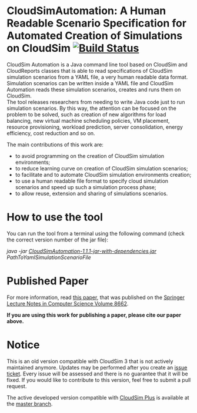 # CloudSimAutomation: A Human Readable Scenario Specification for Automated Creation of Simulations on CloudSim [![Build Status](https://travis-ci.org/manoelcampos/CloudSimAutomation.png?branch=master)](https://travis-ci.org/manoelcampos/CloudSimAutomation)

CloudSim Automation is a Java command line tool based on CloudSim and CloudReports classes that is able to read specifications of CloudSim simulation scenarios from a YAML file, a very human readable data format. Simulation scenarios can be written inside a YAML file and CloudSim Automation reads these simulation scenarios, creates and runs them on CloudSim.  
The tool releases researchers from needing to write Java code just to run simulation scenarios. By this way, the attention can be focused on the problem to be solved, such as creation of new algorithms for load balancing, new virtual machine scheduling policies, VM placement, resource provisioning, workload prediction, server consolidation, energy efficiency, cost reduction and so on. 

The main contributions of this work are:

- to avoid programming on the creation of CloudSim simulation environments;
- to reduce learning curve on creation of CloudSim simulation scenarios;
- to facilitate and to automate CloudSim simulation environments creation;
- to use a human readable file format to specify cloud simulation scenarios and speed up such a simulation process phase;
- to allow reuse, extension and sharing of simulations scenarios.

# How to use the tool 

You can run the tool from a terminal using the following command (check the correct version number of the jar file):

*java -jar [CloudSimAutomation-1.1.1-jar-with-dependencies.jar](https://github.com/manoelcampos/CloudSimAutomation/releases/latest) PathToYamlSimulationScenarioFile*

# Published Paper

For more information, read [this paper](paper_cloudsim_automation.pdf), that was published on the [Springer Lecture Notes in Computer Science Volume 8662](http://doi.org/10.1007/978-3-319-11167-4_34).

**If you are using this work for publishing a paper, please cite our paper above.**

# Notice
This is an old version compatible with CloudSim 3 that is not actively maintained anymore. Updates may be performed after you create an [issue ticket](https://github.com/manoelcampos/CloudSimAutomation/issues). Every issue will be assessed and there is no guarantee that it will be fixed. If you would like to contribute to this version, feel free to submit a pull request.

The active developed version compatible with [CloudSim Plus](http://cloudsimplus.org) is available at the [master branch](https://github.com/manoelcampos/CloudSimAutomation).
